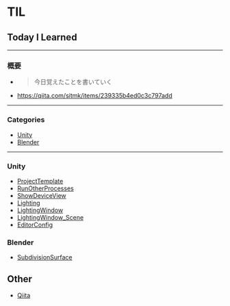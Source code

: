 # TIL

## Today I Learned

* * *

### 概要

-   > 今日覚えたことを書いていく
-   <https://qiita.com/sitmk/items/239335b4ed0c3c797add>

* * *

### Categories

-   [Unity](#unity)
-   [Blender](#blender)

* * *

### Unity

-   [ProjectTemplate](Unity/ProjectTemplate.md)
-   [RunOtherProcesses](Unity/RunOtherProcesses.md)
-   [ShowDeviceView](Unity/ShowDeviceView.md)
-   [Lighting](Unity/Lighting.md)
-   [LightingWindow](Unity/LightingWindow.md)
-   [LightingWindow_Scene](Unity/LightingWindow_Scene.md)
-   [EditorConfig](Unity/EditorConfig.md)

### Blender

-   [SubdivisionSurface](Blender/SubdivisionSurface.md)

## Other
-   [Qiita](https://qiita.com/kyourikey)
